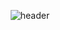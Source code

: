 <div align="center">
  
  ![header](https://capsule-render.vercel.app/api?type=rect&color=gradient&height=300&section=header&textBg=YoungMin%20render&fontSize=90)
  
</div>


